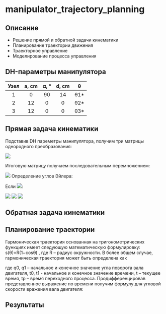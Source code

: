 # manipulator_trajectory_planning
## Описание
- Решение прямой и обратной задачи кинематики
- Планирование траектории движения
- Траекторное управление
- Моделирование процесса управления

## DH-параметры манипулятора
| Узел | a, cm | α, ° | d, cm | θ |
|:----:|:------:|:------------:|:------:|:-------:|
| 1 | 0 | 90 | 14 | θ1* |
| 2 | 12 | 0 | 0 | θ2* |
|3| 12 | 0 | 0 | θ3* |

## Прямая задача кинематики
Подставив DH пареметры манипулятора, получим три матрицы однородного преобразования:  

<img src="https://latex.codecogs.com/gif.latex?T_i=\begin{bmatrix}cos(\theta)&-sin(\theta)cos(\alpha)&sin(\theta)sin(\alpha)&a\cdot\cos(\theta)\\sin(\theta)&cos(\theta)cos(\alpha)&-cos(\theta)sin(\alpha)&a\cdot\sin(\alpha)\\0&sin(\alpha)&cos(\alpha)&d\\0&0&0&1\end{bmatrix}">  

Итоговую матрицу получаем последовательным перемножением:  

<img src="https://latex.codecogs.com/gif.latex?T=T_1\cdot\;T_2\cdot\;T_3=\begin{bmatrix}r_1_1&r_1_2&r_1_3&x\\r_2_1&r_2_2&r_2_3&y\\r_3_1&r_3_2&r_3_3&z\\0&0&0&1\end{bmatrix}">  
Определение углов Эйлера:  

Если <img src="https://latex.codecogs.com/gif.latex?r_3_3\neq\pm\1">:  

<img src="https://latex.codecogs.com/gif.latex?\theta=atan2(\pm\sqrt(1-r_3_3^2),r_3_3)">  

<img src="https://latex.codecogs.com/gif.latex?\phi=atan2(\pm\;r_2_3,\pm\;r_1_3)">  

<img src="https://latex.codecogs.com/gif.latex?\psi=atan2(\pm\;r_3_2,\mp\;r_3_1)">

## Обратная задача кинематики

## Планирование траектории
Гармоническая траектория основанная на тригонометрических функциях имеет
следующую математическую формулировку:
s(θ)=R(1−cosθ) , 
где R – радиус окружности.
В более общем случае, гармоническая траектория может быть определена как

где q0, q1 – начальное и конечное значение угла поворота вала двигателя, t0, t1 - начальное и
конечное значение времени, t – текущее время, tp – время переходного процесса.
Продифференцировав представленное выражение по времени получим формулу для
угловой скорости вражения вала двигателя:

## Результаты

